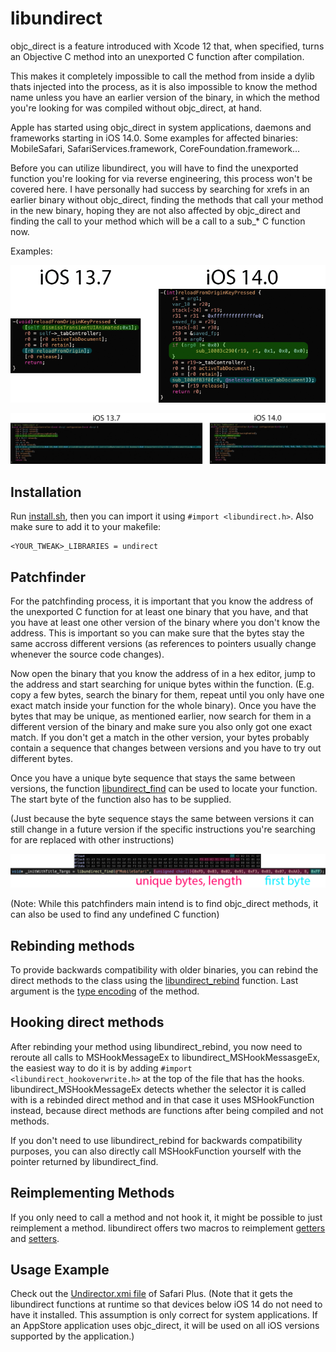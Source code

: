 # libundirect

objc_direct is a feature introduced with Xcode 12 that, when specified, turns an Objective C method into an unexported C function after compilation.

This makes it completely impossible to call the method from inside a dylib thats injected into the process, as it is also impossible to know the method name unless you have an earlier version of the binary, in which the method you're looking for was compiled without objc_direct, at hand.

Apple has started using objc_direct in system applications, daemons and frameworks starting in iOS 14.0. Some examples for affected binaries: MobileSafari, SafariServices.framework, CoreFoundation.framework...

Before you can utilize libundirect, you will have to find the unexported function you're looking for via reverse engineering, this process won't be covered here. I have personally had success by searching for xrefs in an earlier binary without objc_direct, finding the methods that call your method in the new binary, hoping they are not also affected by objc_direct and finding the call to your method which will be a call to a sub_* C function now.

Examples:

![example 1](doc/libundirect_doc1.png?raw=true)

![example 2](doc/libundirect_doc2.png?raw=true)

## Installation
Run [install.sh](install.sh), then you can import it using `#import <libundirect.h>`.
Also make sure to add it to your makefile:
```
<YOUR_TWEAK>_LIBRARIES = undirect
```

## Patchfinder

For the patchfinding process, it is important that you know the address of the unexported C function for at least one binary that you have, and that you have at least one other version of the binary where you don't know the address. This is important so you can make sure that the bytes stay the same accross different versions (as references to pointers usually change whenever the source code changes).

Now open the binary that you know the address of in a hex editor, jump to the address and start searching for unique bytes within the function. (E.g. copy a few bytes, search the binary for them, repeat until you only have one exact match inside your function for the whole binary). Once you have the bytes that may be unique, as mentioned earlier, now search for them in a different version of the binary and make sure you also only got one exact match. If you don't get a match in the other version, your bytes probably contain a sequence that changes between versions and you have to try out different bytes.

Once you have a unique byte sequence that stays the same between versions, the function [libundirect_find](libundirect.h#L25) can be used to locate your function. The start byte of the function also has to be supplied.

(Just because the byte sequence stays the same between versions it can still change in a future version if the specific instructions you're searching for are replaced with other instructions)

![example 3](doc/libundirect_doc3.png?raw=true)

(Note: While this patchfinders main intend is to find objc_direct methods, it can also be used to find any undefined C function)

## Rebinding methods

To provide backwards compatibility with older binaries, you can rebind the direct methods to the class using the [libundirect_rebind](libundirect.h#L22) function. Last argument is the [type encoding](https://nshipster.com/type-encodings/) of the method.

## Hooking direct methods

After rebinding your method using libundirect_rebind, you now need to reroute all calls to MSHookMessageEx to libundirect_MSHookMessasgeEx, the easiest way to do it is by adding `#import <libundirect_hookoverwrite.h>` at the top of the file that has the hooks. libundirect_MSHookMessageEx detects whether the selector it is called with is a rebinded direct method and in that case it uses MSHookFunction instead, because direct methods are functions after being compiled and not methods.

If you don't need to use libundirect_rebind for backwards compatibility purposes, you can also directly call MSHookFunction yourself with the pointer returned by libundirect_find.

## Reimplementing Methods
If you only need to call a method and not hook it, it might be possible to just reimplement a method. libundirect offers two macros to reimplement [getters](libundirect.h#L37) and [setters](libundirect.h#L38).

## Usage Example
Check out the [Undirector.xmi file](https://github.com/opa334/SafariPlus/blob/master/MobileSafari/Undirector.xmi) of Safari Plus. (Note that it gets the libundirect functions at runtime so that devices below iOS 14 do not need to have it installed. This assumption is only correct for system applications. If an AppStore application uses objc_direct, it will be used on all iOS versions supported by the application.)